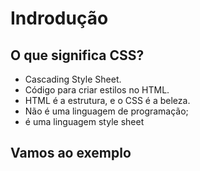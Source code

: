 # Indrodução

## O que significa CSS?

- Cascading Style Sheet.
- Código para criar estilos no HTML.
- HTML é a estrutura, e o CSS é a beleza.
- Não é uma linguagem de programação;
- é uma linguagem style sheet

## Vamos ao exemplo
